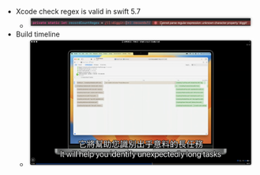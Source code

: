 - Xcode check regex is valid in swift 5.7
	- ![image.png](../assets/image_1655003808818_0.png)
- Build timeline
	- ![image.png](../assets/image_1655004030521_0.png)